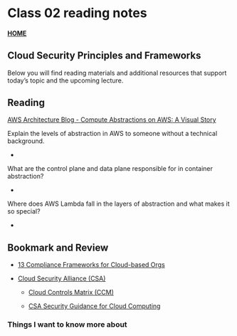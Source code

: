 # Class 02 reading notes

#### [HOME](https://cesarderio.github.io/reading-notes/)

## Cloud Security Principles and Frameworks

Below you will find reading materials and additional resources that support today’s topic and the upcoming lecture.

## Reading

[AWS Architecture Blog - Compute Abstractions on AWS: A Visual Story](https://aws.amazon.com/blogs/architecture/compute-abstractions-on-aws-a-visual-story/)

Explain the levels of abstraction in AWS to someone without a technical background.

*

What are the control plane and data plane responsible for in container abstraction?

*

Where does AWS Lambda fall in the layers of abstraction and what makes it so special?

*

## Bookmark and Review

* [13 Compliance Frameworks for Cloud-based Orgs](https://www.horangi.com/blog/13-compliance-frameworks-for-cloud-based-organizations)

* [Cloud Security Alliance (CSA)](https://cloudsecurityalliance.org/)

  * [Cloud Controls Matrix (CCM)](https://cloudsecurityalliance.org/research/cloud-controls-matrix/)

  * [CSA Security Guidance for Cloud Computing](https://cloudsecurityalliance.org/research/guidance/)

### Things I want to know more about
